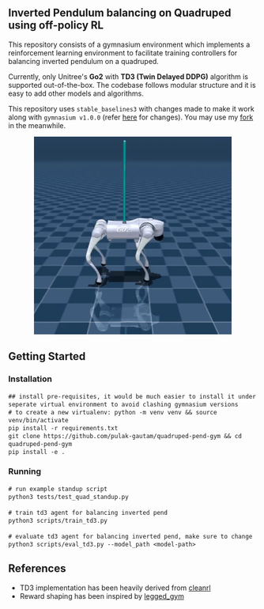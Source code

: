 ## Inverted Pendulum balancing on Quadruped using off-policy RL
This repository consists of a gymnasium environment which implements a reinforcement learning environment to facilitate training controllers for balancing inverted pendulum on a quadruped.

Currently, only Unitree's **Go2** with **TD3 (Twin Delayed DDPG)** algorithm is supported out-of-the-box. The codebase follows modular structure and it is easy to add other models and algorithms.

This repository uses ``stable_baselines3`` with changes made to make it work along with ``gymnasium v1.0.0`` (refer [here](https://github.com/DLR-RM/stable-baselines3/pull/1837) for changes). 
You may use my [fork](https://github.com/pulak-gautam/stable-baselines3) in the meanwhile.

<p style="text-align: center;">
    <img src="assets/sample.gif" alt="", width=400, height=400>
</p>

## Getting Started
### Installation
```
## install pre-requisites, it would be much easier to install it under seperate virtual environment to avoid clashing gymnasium versions
# to create a new virtualenv: python -m venv venv && source venv/bin/activate
pip install -r requirements.txt
git clone https://github.com/pulak-gautam/quadruped-pend-gym && cd quadruped-pend-gym
pip install -e .
```
### Running 
```
# run example standup script
python3 tests/test_quad_standup.py

# train td3 agent for balancing inverted pend
python3 scripts/train_td3.py

# evaluate td3 agent for balancing inverted pend, make sure to change 
python3 scripts/eval_td3.py --model_path <model-path>
```
 
## References
- TD3 implementation has been heavily derived from [cleanrl](https://github.com/vwxyzjn/cleanrl/tree/master)
- Reward shaping has been inspired by [legged_gym](https://arxiv.org/abs/2109.11978)
